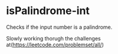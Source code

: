 # isPalindrome-int
Checks if the input number is a palindrome.

Slowly working thorugh the challenges at(https://leetcode.com/problemset/all/)
